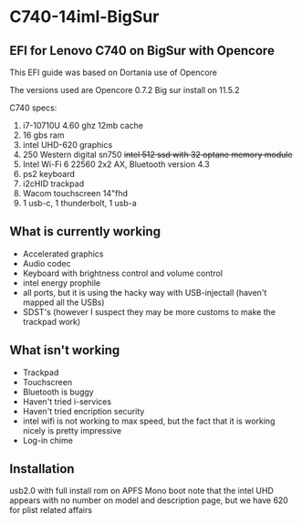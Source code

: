 # C740-14iml-BigSur
## EFI for Lenovo C740 on BigSur with Opencore

This EFI guide was based on Dortania use of Opencore

The versions used are Opencore 0.7.2
Big sur install on 11.5.2

C740 specs:
1. i7-10710U 4.60 ghz 12mb cache 
2. 16 gbs ram
3. intel UHD-620 graphics
4. 250 Western digital sn750  <del>intel 512 ssd with 32 optane memory module</del>
5. Intel Wi-Fi 6 22560 2x2 AX, Bluetooth version 4.3
7. ps2 keyboard
8. i2cHID trackpad
9. Wacom touchscreen 14"fhd
10. 1 usb-c, 1 thunderbolt, 1 usb-a

## What is currently working

- Accelerated graphics
- Audio codec
- Keyboard with brightness control and volume control
- intel energy prophile
- all ports, but it is using the hacky way with USB-injectall (haven't mapped all the USBs)
- SDST's (however I suspect they may be more customs to make the trackpad work)

## What **isn't** working
- Trackpad
- Touchscreen
- Bluetooth is buggy
- Haven't tried i-services
- Haven't tried encription security
- intel wifi is not working to max speed, but the fact that it is working nicely is pretty impressive
- Log-in chime

## Installation

usb2.0 with full install rom on APFS
Mono boot
note that the intel UHD appears with no number on model and description page, but we have 620 for plist related affairs


